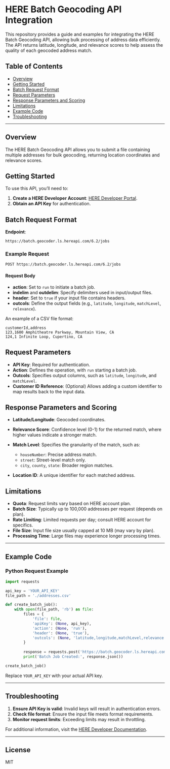 # HERE Batch Geocoding API Integration

This repository provides a guide and examples for integrating the HERE Batch Geocoding API, allowing bulk processing of address data efficiently. The API returns latitude, longitude, and relevance scores to help assess the quality of each geocoded address match.

## Table of Contents
- [Overview](#overview)
- [Getting Started](#getting-started)
- [Batch Request Format](#batch-request-format)
- [Request Parameters](#request-parameters)
- [Response Parameters and Scoring](#response-parameters-and-scoring)
- [Limitations](#limitations)
- [Example Code](#example-code)
- [Troubleshooting](#troubleshooting)

---

## Overview

The HERE Batch Geocoding API allows you to submit a file containing multiple addresses for bulk geocoding, returning location coordinates and relevance scores.

## Getting Started

To use this API, you’ll need to:
1. **Create a HERE Developer Account**: [HERE Developer Portal](https://developer.here.com/).
2. **Obtain an API Key** for authentication.

## Batch Request Format

**Endpoint**:
```plaintext
https://batch.geocoder.ls.hereapi.com/6.2/jobs
```

### Example Request

```http
POST https://batch.geocoder.ls.hereapi.com/6.2/jobs
```

#### Request Body
- **action**: Set to `run` to initiate a batch job.
- **indelim** and **outdelim**: Specify delimiters used in input/output files.
- **header**: Set to `true` if your input file contains headers.
- **outcols**: Define the output fields (e.g., `latitude`, `longitude`, `matchLevel`, `relevance`).

An example of a CSV file format:
```csv
customerId,address
123,1600 Amphitheatre Parkway, Mountain View, CA
124,1 Infinite Loop, Cupertino, CA
```

## Request Parameters

- **API Key**: Required for authentication.
- **Action**: Defines the operation, with `run` starting a batch job.
- **Outcols**: Specifies output columns, such as `latitude`, `longitude`, and `matchLevel`.
- **Customer ID Reference**: (Optional) Allows adding a custom identifier to map results back to the input data.

## Response Parameters and Scoring

- **Latitude/Longitude**: Geocoded coordinates.
- **Relevance Score**: Confidence level (0-1) for the returned match, where higher values indicate a stronger match.
- **Match Level**: Specifies the granularity of the match, such as:
  - `houseNumber`: Precise address match.
  - `street`: Street-level match only.
  - `city`, `county`, `state`: Broader region matches.

- **Location ID**: A unique identifier for each matched address.

## Limitations

- **Quota**: Request limits vary based on HERE account plan.
- **Batch Size**: Typically up to 100,000 addresses per request (depends on plan).
- **Rate Limiting**: Limited requests per day; consult HERE account for specifics.
- **File Size**: Input file size usually capped at 10 MB (may vary by plan).
- **Processing Time**: Large files may experience longer processing times.

---

## Example Code

### Python Request Example

```python
import requests

api_key = 'YOUR_API_KEY'
file_path = './addresses.csv'

def create_batch_job():
    with open(file_path, 'rb') as file:
        files = {
            'file': file,
            'apiKey': (None, api_key),
            'action': (None, 'run'),
            'header': (None, 'true'),
            'outcols': (None, 'latitude,longitude,matchLevel,relevance')
        }
        
        response = requests.post('https://batch.geocoder.ls.hereapi.com/6.2/jobs', files=files)
        print('Batch Job Created:', response.json())

create_batch_job()

```

Replace `YOUR_API_KEY` with your actual API key.

---

## Troubleshooting

1. **Ensure API Key is valid**: Invalid keys will result in authentication errors.
2. **Check file format**: Ensure the input file meets format requirements.
3. **Monitor request limits**: Exceeding limits may result in throttling.

For additional information, visit the [HERE Developer Documentation](https://developer.here.com/documentation).

---

## License
MIT
